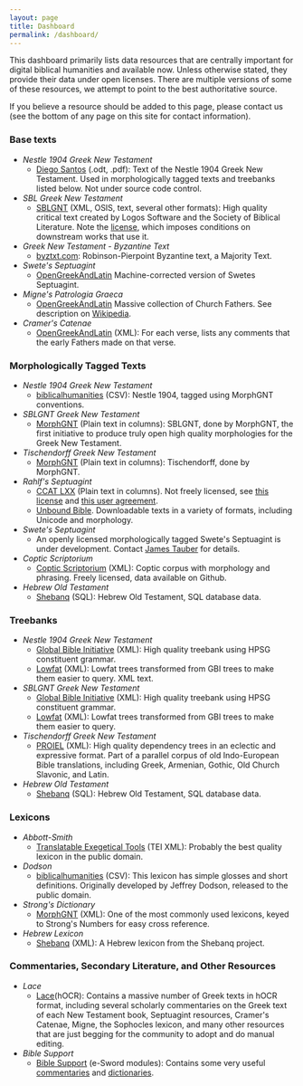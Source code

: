```yaml
---
layout: page
title: Dashboard
permalink: /dashboard/
---
```

This dashboard primarily lists data resources that are centrally important for digital biblical humanities and available now. Unless otherwise stated, they provide their data under open licenses. There are multiple versions of some of these resources, we attempt to point to the best authoritative source.

If you believe a resource should be added to this page, please contact us (see the bottom of any page on this site for contact information).


### Base texts

- *Nestle 1904 Greek New Testament*
  - [Diego Santos](https://sites.google.com/site/nestle1904/faq) (.odt, .pdf): Text of the Nestle 1904 Greek New Testament. Used in morphologically tagged texts and treebanks listed below. Not under source code control.
- *SBL Greek New Testament*
  - [SBLGNT](http://sblgnt.com/) (XML, OSIS, text, several other formats): High quality critical text created by Logos Software and the Society of Biblical Literature. Note the [license](http://sblgnt.com/license/), which imposes conditions on downstream works that use it.
- *Greek New Testament - Byzantine Text*
  - [byztxt.com](http://www.byztxt.com/downloads.html): Robinson-Pierpoint Byzantine text, a Majority Text.
- *Swete's Septuagint*
  - [OpenGreekAndLatin](https://github.com/OpenGreekAndLatin/septuagint-dev) Machine-corrected version of Swetes Septuagint.
- *Migne's Patrologia Graeca*
  - [OpenGreekAndLatin](https://github.com/OGL-PatrologiaGraecaDev)  Massive collection of Church Fathers. See description on [Wikipedia](https://en.wikipedia.org/wiki/Patrologia_Graeca).
- *Cramer's Catenae*
  - [OpenGreekAndLatin](https://github.com/OpenGreekAndLatin/catenae-dev) (XML): For each verse, lists any comments that the early Fathers made on that verse.

### Morphologically Tagged Texts

- *Nestle 1904 Greek New Testament*
  - [biblicalhumanities](https://github.com/biblicalhumanities/Nestle1904) (CSV):  Nestle 1904, tagged using MorphGNT conventions.
- *SBLGNT Greek New Testament*
  - [MorphGNT](https://github.com/morphgnt/sblgnt) (Plain text in columns):  SBLGNT, done by MorphGNT, the first initiative to produce truly open high quality morphologies for the Greek New Testament.
- *Tischendorff Greek New Testament*
  - [MorphGNT](https://github.com/morphgnt/tischendorf) (Plain text in columns): Tischendorff, done by MorphGNT.
- *Rahlf's Septuagint*  
  - [CCAT LXX](http://ccat.sas.upenn.edu/gopher/text/religion/biblical/lxxmorph/) (Plain text in columns). Not freely licensed, see [this license](http://ccat.sas.upenn.edu/gopher/text/religion/biblical/lxxmorph/0-readme.txt) and [this user agreement](http://ccat.sas.upenn.edu/gopher/text/religion/biblical/lxxmorph/0-user-declaration.txt).
  - [Unbound Bible](http://unbound.biola.edu/).  Downloadable texts in a variety of formats, including Unicode and morphology.
- *Swete's Septuagint*
  - An openly licensed morphologically tagged Swete's Septuagint is under development.  Contact [James Tauber](mailto:jtauber@jtauber.com) for details.
- *Coptic Scriptorium*
  - [Coptic Scriptorium](http://data.copticscriptorium.org/) (XML): Coptic corpus with morphology and phrasing. Freely licensed, data available on Github.
- *Hebrew Old Testament*
  - [Shebanq](https://shebanq.ancient-data.org/sources) (SQL): Hebrew Old Testament, SQL database data.


### Treebanks

- *Nestle 1904 Greek New Testament*
   - [Global Bible Initiative](https://github.com/biblicalhumanities/greek-new-testament/tree/master/syntax-trees/nestle1904) (XML): High quality treebank using HPSG constituent grammar.
   - [Lowfat](https://github.com/biblicalhumanities/greek-new-testament/tree/master/syntax-trees/nestle1904-lowfat) (XML): Lowfat trees transformed from GBI trees to make them easier to query. XML text.
- *SBLGNT Greek New Testament* 
   - [Global Bible Initiative](https://github.com/biblicalhumanities/greek-new-testament/tree/master/syntax-trees/sblgnt) (XML): High quality treebank using HPSG constituent grammar.
   - [Lowfat](https://github.com/biblicalhumanities/greek-new-testament/tree/master/syntax-trees/sblgnt-lowfat) (XML): Lowfat trees transformed from GBI trees to make them easier to query. 
- *Tischendorff Greek New Testament*
   - [PROIEL](https://github.com/proiel/proiel-treebank) (XML): High quality dependency trees in an eclectic and expressive format. Part of a parallel corpus of old Indo-European Bible translations, including Greek, Armenian, Gothic, Old Church Slavonic, and Latin.
- *Hebrew Old Testament*
  - [Shebanq](https://shebanq.ancient-data.org/sources) (SQL): Hebrew Old Testament, SQL database data.


### Lexicons

- *Abbott-Smith*
  - [Translatable Exegetical Tools](https://github.com/translatable-exegetical-tools/Abbott-Smith) (TEI XML): Probably the best quality lexicon in the public domain.
- *Dodson*
  - [biblicalhumanities](https://github.com/biblicalhumanities/Dodson-Greek-Lexicon) (CSV): This lexicon has simple glosses and short definitions. Originally developed by Jeffrey Dodson, released to the public domain.
- *Strong's Dictionary*
  - [MorphGNT](https://github.com/morphgnt/strongs-dictionary-xml) (XML): One of the most commonly used lexicons, keyed to Strong's Numbers for easy cross reference.
- *Hebrew Lexicon*
  - [Shebanq](https://shebanq.ancient-data.org/sources) (XML): A Hebrew lexicon from the Shebanq project.

### Commentaries, Secondary Literature, and Other Resources

- *Lace*
  - [Lace](http://heml.mta.ca/lace/catalog)(hOCR): Contains a massive number of Greek texts in hOCR format, including several scholarly commentaries on the Greek text of each New Testament book, Septuagint resources, Cramer's Catenae, Migne, the Sophocles lexicon, and many other resources that are just begging for the community to adopt and do manual editing.
- *Bible Support*
  - [Bible Support](http://www.biblesupport.com/e-sword-downloads/) (e-Sword modules): Contains some very useful [commentaries](http://www.biblesupport.com/e-sword-downloads/category/3-commentaries/)
  and [dictionaries](http://www.biblesupport.com/e-sword-downloads/category/7-dictionaries/).
